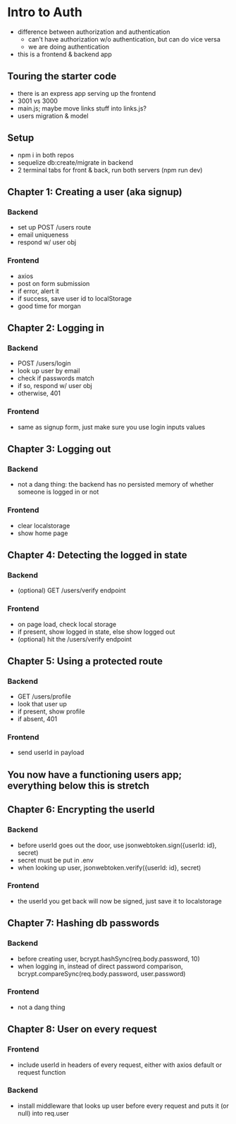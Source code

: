 # Intro to Auth
- difference between authorization and authentication
  - can't have authorization w/o authentication, but can do vice versa
  - we are doing authentication
- this is a frontend & backend app

## Touring the starter code
- there is an express app serving up the frontend
- 3001 vs 3000
- main.js; maybe move links stuff into links.js?
- users migration & model

## Setup
- npm i in both repos
- sequelize db:create/migrate in backend
- 2 terminal tabs for front & back, run both servers (npm run dev)

## Chapter 1: Creating a user (aka signup)
### Backend
  - set up POST /users route
  - email uniqueness
  - respond w/ user obj
### Frontend
  - axios
  - post on form submission
  - if error, alert it
  - if success, save user id to localStorage
  - good time for morgan

## Chapter 2: Logging in
### Backend
  - POST /users/login
  - look up user by email
  - check if passwords match
  - if so, respond w/ user obj
  - otherwise, 401
### Frontend
  - same as signup form, just make sure you use login inputs values

## Chapter 3: Logging out
### Backend
  - not a dang thing: the backend has no persisted memory of whether someone is logged in or not
### Frontend
  - clear localstorage
  - show home page

## Chapter 4: Detecting the logged in state
### Backend
  - (optional) GET /users/verify endpoint
### Frontend
  - on page load, check local storage
  - if present, show logged in state, else show logged out
  - (optional) hit the /users/verify endpoint

## Chapter 5: Using a protected route
### Backend
  - GET /users/profile
  - look that user up
  - if present, show profile
  - if absent, 401
### Frontend
  - send userId in payload

## You now have a functioning users app; everything below this is stretch

## Chapter 6: Encrypting the userId
### Backend
  - before userId goes out the door, use jsonwebtoken.sign({userId: id}, secret)
  - secret must be put in .env
  - when looking up user, jsonwebtoken.verify({userId: id}, secret)
### Frontend
  - the userId you get back will now be signed, just save it to localstorage

## Chapter 7: Hashing db passwords
### Backend
  - before creating user, bcrypt.hashSync(req.body.password, 10)
  - when logging in, instead of direct password comparison, bcrypt.compareSync(req.body.password, user.password)
### Frontend
  - not a dang thing

## Chapter 8: User on every request
### Frontend
  - include userId in headers of every request, either with axios default or request function
### Backend
  - install middleware that looks up user before every request and puts it (or null) into req.user

